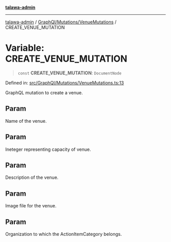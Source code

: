 [**talawa-admin**](../../../../README.md)

***

[talawa-admin](../../../../README.md) / [GraphQl/Mutations/VenueMutations](../README.md) / CREATE\_VENUE\_MUTATION

# Variable: CREATE\_VENUE\_MUTATION

> `const` **CREATE\_VENUE\_MUTATION**: `DocumentNode`

Defined in: [src/GraphQl/Mutations/VenueMutations.ts:13](https://github.com/gautam-divyanshu/talawa-admin/blob/9fec1eef6a4674b14f6abe30e3be3844537d8dc2/src/GraphQl/Mutations/VenueMutations.ts#L13)

GraphQL mutation to create a venue.

## Param

Name of the venue.

## Param

Ineteger representing capacity of venue.

## Param

Description of the venue.

## Param

Image file for the venue.

## Param

Organization to which the ActionItemCategory belongs.
